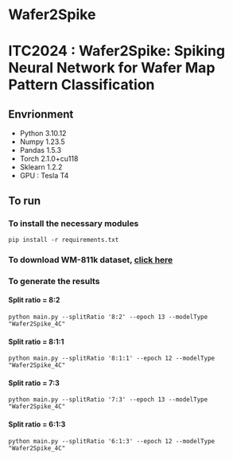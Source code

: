 # Wafer2Spike
# ITC2024 : Wafer2Spike: Spiking Neural Network for Wafer Map Pattern Classification

## Envrionment

* Python 3.10.12
* Numpy 1.23.5
* Pandas 1.5.3
* Torch 2.1.0+cu118
* Sklearn 1.2.2
* GPU : Tesla T4


## To run


### To install the necessary modules

```
pip install -r requirements.txt
```

### To download WM-811k dataset, [click here][1]

### To generate the results


#### Split ratio = 8:2
```
python main.py --splitRatio '8:2' --epoch 13 --modelType "Wafer2Spike_4C"
```

#### Split ratio = 8:1:1
```
python main.py --splitRatio '8:1:1' --epoch 12 --modelType "Wafer2Spike_4C"
```

#### Split ratio = 7:3
```
python main.py --splitRatio '7:3' --epoch 13 --modelType "Wafer2Spike_4C"
```

#### Split ratio = 6:1:3
```
python main.py --splitRatio '6:1:3' --epoch 12 --modelType "Wafer2Spike_4C"
```









[1]: https://www.kaggle.com/datasets/qingyi/wm811k-wafer-map
